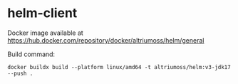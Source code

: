 # helm-client

Docker image available at https://hub.docker.com/repository/docker/altriumoss/helm/general

Build command: 

```docker buildx build --platform linux/amd64 -t altriumoss/helm:v3-jdk17 --push .```